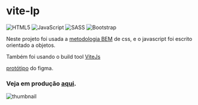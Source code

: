 # vite-lp

![HTML5](https://img.shields.io/badge/html5-%23E34F26.svg?style=for-the-badge&logo=html5&logoColor=white)
![JavaScript](https://img.shields.io/badge/javascript-%23323330.svg?style=for-the-badge&logo=javascript&logoColor=%23F7DF1E)
![SASS](https://img.shields.io/badge/SASS-hotpink.svg?style=for-the-badge&logo=SASS&logoColor=white)
![Bootstrap](https://img.shields.io/badge/bootstrap-%23563D7C.svg?style=for-the-badge&logo=bootstrap&logoColor=white)

Neste projeto foi usada a [metodologia BEM][5] de css, e o javascript foi escrito orientado a objetos.

Também foi usando o build tool [ViteJs][2]

[protótipo][1] do figma.

### Veja em produção [aqui][4].

![thumbnail][3]

[1]: https://www.figma.com/file/5WILqFP6SBtlaUVdJLJDnZ/Insurantly---insurance-agency-html5-website-template-(Community)?node-id=69%3A5241
[2]: https://vitejs.dev
[3]: ./thumbnail.webp
[4]: https://vite-9gm08dz0y-andrewcrescencio.vercel.app
[5]: https://en.bem.info/methodology/
